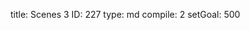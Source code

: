 title:          Scenes 3
ID:             227
type:           md
compile:        2
setGoal:        500


